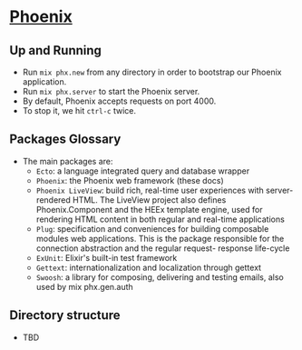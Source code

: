 # [Phoenix](https://www.phoenixframework.org/)

## Up and Running

- Run `mix phx.new` from any directory in order to bootstrap our Phoenix application.
- Run `mix phx.server` to start the Phoenix server.
- By default, Phoenix accepts requests on port 4000.
- To stop it, we hit `ctrl-c` twice.

## Packages Glossary

- The main packages are:
    - `Ecto`: a language integrated query and database wrapper
    - `Phoenix`: the Phoenix web framework (these docs)
    - `Phoenix LiveView`: build rich, real-time user experiences with server-rendered HTML. The LiveView project also defines Phoenix.Component and the HEEx template engine, used for rendering HTML content in both regular and real-time applications
    - `Plug`: specification and conveniences for building composable modules web applications. This is the package responsible for the connection abstraction and the regular request- response life-cycle
    - `ExUnit`: Elixir's built-in test framework
    - `Gettext`: internationalization and localization through gettext
    - `Swoosh`: a library for composing, delivering and testing emails, also used by mix phx.gen.auth

## Directory structure

- TBD

